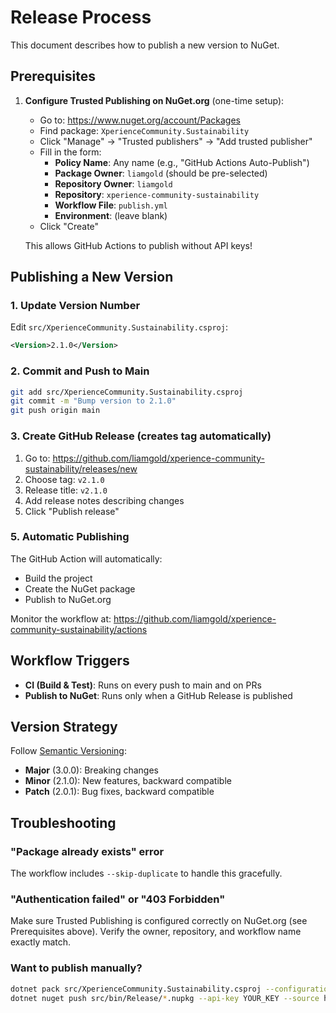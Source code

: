 # Release Process

This document describes how to publish a new version to NuGet.

## Prerequisites

1. **Configure Trusted Publishing on NuGet.org** (one-time setup):
   - Go to: https://www.nuget.org/account/Packages
   - Find package: `XperienceCommunity.Sustainability`
   - Click "Manage" → "Trusted publishers" → "Add trusted publisher"
   - Fill in the form:
     - **Policy Name**: Any name (e.g., "GitHub Actions Auto-Publish")
     - **Package Owner**: `liamgold` (should be pre-selected)
     - **Repository Owner**: `liamgold`
     - **Repository**: `xperience-community-sustainability`
     - **Workflow File**: `publish.yml`
     - **Environment**: (leave blank)
   - Click "Create"

   This allows GitHub Actions to publish without API keys!

## Publishing a New Version

### 1. Update Version Number
Edit `src/XperienceCommunity.Sustainability.csproj`:
```xml
<Version>2.1.0</Version>
```

### 2. Commit and Push to Main
```bash
git add src/XperienceCommunity.Sustainability.csproj
git commit -m "Bump version to 2.1.0"
git push origin main
```

### 3. Create GitHub Release (creates tag automatically)
1. Go to: https://github.com/liamgold/xperience-community-sustainability/releases/new
2. Choose tag: `v2.1.0`
3. Release title: `v2.1.0`
4. Add release notes describing changes
5. Click "Publish release"

### 5. Automatic Publishing
The GitHub Action will automatically:
- Build the project
- Create the NuGet package
- Publish to NuGet.org

Monitor the workflow at:
https://github.com/liamgold/xperience-community-sustainability/actions

## Workflow Triggers

- **CI (Build & Test)**: Runs on every push to main and on PRs
- **Publish to NuGet**: Runs only when a GitHub Release is published

## Version Strategy

Follow [Semantic Versioning](https://semver.org/):
- **Major** (3.0.0): Breaking changes
- **Minor** (2.1.0): New features, backward compatible
- **Patch** (2.0.1): Bug fixes, backward compatible

## Troubleshooting

### "Package already exists" error
The workflow includes `--skip-duplicate` to handle this gracefully.

### "Authentication failed" or "403 Forbidden"
Make sure Trusted Publishing is configured correctly on NuGet.org (see Prerequisites above).
Verify the owner, repository, and workflow name exactly match.

### Want to publish manually?
```bash
dotnet pack src/XperienceCommunity.Sustainability.csproj --configuration Release
dotnet nuget push src/bin/Release/*.nupkg --api-key YOUR_KEY --source https://api.nuget.org/v3/index.json
```
